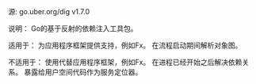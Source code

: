 源: go.uber.org/dig v1.7.0

说明：
Go的基于反射的依赖注入工具包。

适用于：
为应用程序框架提供支持，例如Fx。
在流程启动期间解析对象图。

不适用于：
使用代替应用程序框架，例如Fx。
在进程已经开始之后解决依赖关系。
暴露给用户空间代码作为服务定位器。